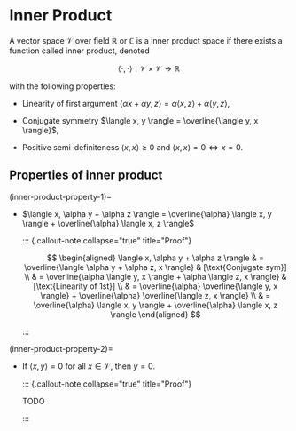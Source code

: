 # Inner Product

A vector space $\mathcal{V}$ over field $\mathbb{R}$ or $\mathbb{C}$ is a inner product space if there exists a function called inner product, denoted 

$$
\langle \cdot, \cdot \rangle: \mathcal{V} \times \mathcal{V} \to \mathbb{R}
$$

with the following properties:

- Linearity of first argument $\langle \alpha x + \alpha y, z \rangle = \alpha \langle x, z \rangle + \alpha \langle y, z \rangle$,

- Conjugate symmetry $\langle x, y \rangle = \overline{\langle y, x \rangle}$,

- Positive semi-definiteness $\langle x, x \rangle \geq 0$ and $\langle x, x \rangle = 0 \iff x = 0$.

## Properties of inner product

(inner-product-property-1)=

- $\langle x, \alpha y + \alpha z \rangle = \overline{\alpha} \langle x, y \rangle + \overline{\alpha} \langle x, z \rangle$

  ::: {.callout-note collapse="true" title="Proof"}
    
    $$
    \begin{aligned}
    \langle x, \alpha y + \alpha z \rangle 
    & = \overline{\langle \alpha y + \alpha z, x \rangle}
    & [\text{Conjugate sym}]
    \\
    & = \overline{\alpha \langle y, x \rangle + \alpha \langle z, x \rangle}
    & [\text{Linearity of 1st}]
    \\
    & = \overline{\alpha} \overline{\langle y, x \rangle} + \overline{\alpha} \overline{\langle z, x \rangle}
    \\
    & = \overline{\alpha} \langle x, y \rangle + \overline{\alpha} \langle x, z \rangle
    \end{aligned}
    $$

  :::

(inner-product-property-2)=

- If $\langle x, y \rangle = 0$ for all $x \in \mathcal{V}$, 
    then $y = 0$.
    
  ::: {.callout-note collapse="true" title="Proof"}
    
    TODO

  :::